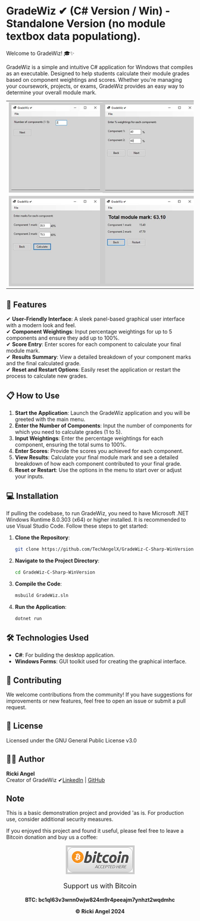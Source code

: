 # GradeWiz ✔ (C# Version / Win) - Standalone Version (no module textbox data populationg).

Welcome to GradeWiz! 🎓✨

GradeWiz is a simple and intuitive C# application for Windows that compiles as an executable. Designed to help students calculate their module grades based on component weightings and scores. Whether you're managing your coursework, projects, or exams, GradeWiz provides an easy way to determine your overall module mark.

<table>
  <tr>
    <td><img src="images/screenshot1.jpg" style="border: 7px solid #ccc;"></td>
    <td><img src="images/screenshot2.jpg" style="border: 7px solid #ccc;"></td>
  </tr>
  <tr>
    <td><img src="images/screenshot3.jpg" style="border: 7px solid #ccc;"></td>
    <td><img src="images/screenshot4.jpg" style="border: 7px solid #ccc;"></td>
  </tr>
</table>

## 🚀 Features

✔ **User-Friendly Interface**: A sleek panel-based graphical user interface with a modern look and feel.  
✔ **Component Weightings**: Input percentage weightings for up to 5 components and ensure they add up to 100%.  
✔ **Score Entry**: Enter scores for each component to calculate your final module mark.  
✔ **Results Summary**: View a detailed breakdown of your component marks and the final calculated grade.  
✔ **Reset and Restart Options**: Easily reset the application or restart the process to calculate new grades.  

## 📋 How to Use

1. **Start the Application**: Launch the GradeWiz application and you will be greeted with the main menu.
2. **Enter the Number of Components**: Input the number of components for which you need to calculate grades (1 to 5).
3. **Input Weightings**: Enter the percentage weightings for each component, ensuring the total sums to 100%.
4. **Enter Scores**: Provide the scores you achieved for each component.
5. **View Results**: Calculate your final module mark and see a detailed breakdown of how each component contributed to your final grade.
6. **Reset or Restart**: Use the options in the menu to start over or adjust your inputs.

## 💻 Installation

If pulling the codebase, to run GradeWiz, you need to have Microsoft .NET Windows Runtime 8.0.303 (x64) or higher installed. It is recommended to use Visual Studio Code. Follow these steps to get started:

1. **Clone the Repository**:
    ```bash
    git clone https://github.com/TechAngelX/GradeWiz-C-Sharp-WinVersion.git
    ```
2. **Navigate to the Project Directory**:
    ```bash
    cd GradeWiz-C-Sharp-WinVersion
    ```
3. **Compile the Code**:
    ```bash
    msbuild GradeWiz.sln
    ```
4. **Run the Application**:
    ```bash
    dotnet run
    ```

## 🛠️ Technologies Used

- **C#**: For building the desktop application.
- **Windows Forms**: GUI toolkit used for creating the graphical interface.

## 🤝 Contributing

We welcome contributions from the community! If you have suggestions for improvements or new features, feel free to open an issue or submit a pull request.

## 📄 License

Licensed under the GNU General Public License v3.0

## 🧑‍💻 Author

**Ricki Angel**  
Creator of GradeWiz ✔[LinkedIn](https://www.linkedin.com/in/ricki-angel/) | [GitHub](https://github.com/TechAngelX)


## Note
This is a basic demonstration project and provided 'as is. For production use, consider additional security measures.

If you enjoyed this project and found it useful, please feel free to leave a Bitcoin donation and buy us a coffee:

<div style="text-align: center;">
    <img src="images/btcLogo.png" alt="Bitcoin Logo" style="border: 5px solid #ccc;">
    <p style="font-size: 18px;">Support us with Bitcoin</p>
    <p><strong>BTC:<strong> bc1ql63v3wnn0wjw824m9r4peeajm7ynhzt2wqdmhc</Strong></p>
&copy; Ricki Angel 2024

</div>
